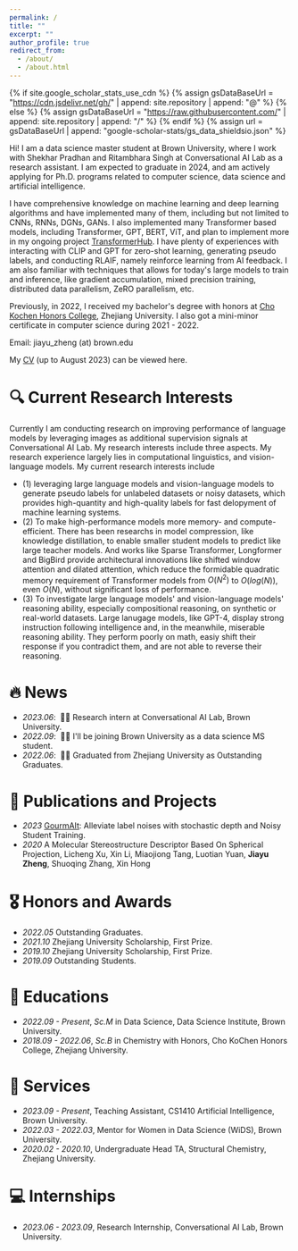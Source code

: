 ```yaml
---
permalink: /
title: ""
excerpt: ""
author_profile: true
redirect_from: 
  - /about/
  - /about.html
---
```


{% if site.google_scholar_stats_use_cdn %}
{% assign gsDataBaseUrl = "https://cdn.jsdelivr.net/gh/" | append: site.repository | append: "@" %}
{% else %}
{% assign gsDataBaseUrl = "https://raw.githubusercontent.com/" | append: site.repository | append: "/" %}
{% endif %}
{% assign url = gsDataBaseUrl | append: "google-scholar-stats/gs_data_shieldsio.json" %}

<span class='anchor' id='about-me'></span>

Hi! I am a data science master student at Brown University, where I work with Shekhar Pradhan and Ritambhara Singh at Conversational AI Lab as a research assistant. I am expected to graduate in 2024, and am actively applying for Ph.D. programs related to computer science, data science and artificial intelligence.

I have comprehensive knowledge on machine learning and deep learning algorithms and have implemented many of them, including but not limited to CNNs, RNNs, DGNs, GANs. I also implemented many Transformer based models, including Transformer, GPT, BERT, ViT, and plan to implement more in my ongoing project [TransformerHub](https://github.com/BubbleJoe-BrownU/TransformerHub). I have plenty of experiences with interacting with CLIP and GPT for zero-shot learning, generating pseudo labels, and conducting RLAIF, namely reinforce learning from AI feedback. I am also familiar with techniques that allows for today's large models to train and inference, like gradient accumulation, mixed precision training, distributed data parallelism, ZeRO parallelism, etc.

Previously, in 2022, I received my bachelor's degree with honors at <a href='http://ckc.zju.edu.cn/ckcen/wbout/list.htm'>Cho Kochen Honors College</a>, Zhejiang University. I also got a mini-minor certificate in computer science during 2021 - 2022.

Email: jiayu_zheng (at) brown.edu

My <a href='https://drive.google.com/file/d/1s-rXey7FF44fQ7-nKuw1CPvRphzxEUey/view'>CV</a> (up to August 2023) can be viewed here.

# 🔍 Current Research Interests

Currently I am conducting research on improving performance of language models by leveraging images as additional supervision signals at Conversational AI Lab. My research interests include three aspects. My research experience largely lies in computational linguistics, and vision-language models. My current research interests include
- (1) leveraging large language models and vision-language models to generate pseudo labels for unlabeled datasets or noisy datasets, which provides high-quantity and high-quality labels for fast delopyment of machine learning systems.
- (2) To make high-performance models more memory- and compute-efficient. There has been researchs in model compression, like knowledge distillation, to enable smaller student models to predict like large teacher models. And works like Sparse Transformer, Longformer and BigBird provide architectural innovations like shifted window attention and dilated attention, which reduce the formidable quadratic memory requirement of Transformer models from $O(N^2)$ to $O(log(N))$, even $O(N)$, without significant loss of performance.
- (3) To investigate large language models' and vision-language models' reasoning ability, especially compositional reasoning, on synthetic or real-world datasets. Large lanugage models, like GPT-4, display strong instruction following intelligence and, in the meanwhile, miserable reasoning ability. They perform poorly on math, easiy shift their response if you contradict them, and are not able to reverse their reasoning.


# 🔥 News
- *2023.06*: &nbsp;🎉🎉 Research intern at Conversational AI Lab, Brown University.
- *2022.09*: &nbsp;🎉🎉 I'll be joining Brown University as a data science MS student.
- *2022.06*: &nbsp;🎉🎉 Graduated from Zhejiang University as Outstanding Graduates.

# 📝 Publications and Projects
- *2023* [GourmAIt](https://github.com/BubbleJoe-BrownU/GourmAIt): Alleviate label noises with stochastic depth and Noisy Student Training.
- *2020* A Molecular Stereostructure Descriptor Based On Spherical Projection, Licheng Xu, Xin Li, Miaojiong Tang, Luotian Yuan, **Jiayu Zheng**, Shuoqing Zhang, Xin Hong

# 🎖 Honors and Awards
- *2022.05* Outstanding Graduates.
- *2021.10* Zhejiang University Scholarship, First Prize.
- *2019.10* Zhejiang University Scholarship, First Prize. 
- *2019.09* Outstanding Students. 

# 📖 Educations
- *2022.09 - Present*, *Sc.M* in Data Science, Data Science Institute, Brown University. 
- *2018.09 - 2022.06*, *Sc.B* in Chemistry with Honors, Cho KoChen Honors College, Zhejiang University. 

# 💬 Services
- *2023.09 - Present*, Teaching Assistant, CS1410 Artificial Intelligence, Brown University.
- *2022.03 - 2022.03*, Mentor for Women in Data Science (WiDS), Brown University.
- *2020.02 - 2020.10*, Undergraduate Head TA, Structural Chemistry, Zhejiang University.


# 💻 Internships
- *2023.06 - 2023.09*, Research Internship, Conversational AI Lab, Brown University.
